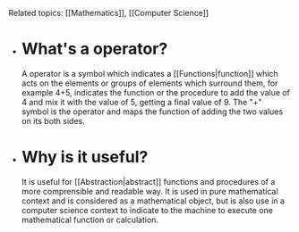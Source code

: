 Related topics:  [[Mathematics]], [[Computer Science]]

+ # What's a operator?
	A operator is a symbol which indicates a [[Functions|function]] which acts on the elements or groups of elements which surround them, for example 4+5, indicates the function or the procedure to add the value of 4 and mix it with the value of 5, getting a final value of 9. The "+" symbol is the operator and maps the function of adding the two values on its both sides. 

+ # Why is it useful?
	It is useful for [[Abstraction|abstract]] functions and procedures of a more comprensible and readable way. It is used in pure mathematical context and is considered as a mathematical object, but is also use in a computer science context to indicate to the machine to execute one mathematical function or calculation. 
